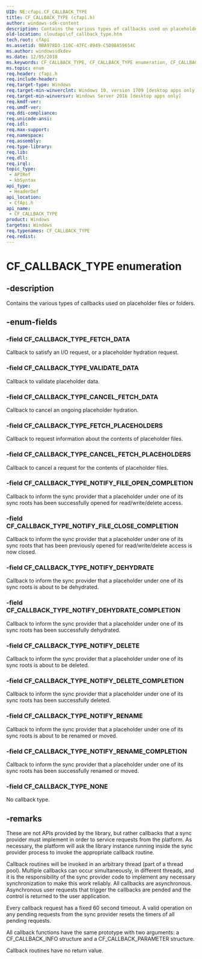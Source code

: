 ```yaml
---
UID: NE:cfapi.CF_CALLBACK_TYPE
title: CF_CALLBACK_TYPE (cfapi.h)
author: windows-sdk-content
description: Contains the various types of callbacks used on placeholder files or folders.
old-location: cloudapi\cf_callback_type.htm
tech.root: cfApi
ms.assetid: 0BA978D3-110C-47FC-8949-C5D98A59654C
ms.author: windowssdkdev
ms.date: 12/05/2018
ms.keywords: CF_CALLBACK_TYPE, CF_CALLBACK_TYPE enumeration, CF_CALLBACK_TYPE_CANCEL_FETCH_DATA, CF_CALLBACK_TYPE_CANCEL_FETCH_PLACEHOLDERS, CF_CALLBACK_TYPE_FETCH_DATA, CF_CALLBACK_TYPE_FETCH_PLACEHOLDERS, CF_CALLBACK_TYPE_NONE, CF_CALLBACK_TYPE_NOTIFY_DEHYDRATE, CF_CALLBACK_TYPE_NOTIFY_DEHYDRATE_COMPLETION, CF_CALLBACK_TYPE_NOTIFY_DELETE, CF_CALLBACK_TYPE_NOTIFY_DELETE_COMPLETION, CF_CALLBACK_TYPE_NOTIFY_FILE_CLOSE_COMPLETION, CF_CALLBACK_TYPE_NOTIFY_FILE_OPEN_COMPLETION, CF_CALLBACK_TYPE_NOTIFY_RENAME, CF_CALLBACK_TYPE_NOTIFY_RENAME_COMPLETION, CF_CALLBACK_TYPE_VALIDATE_DATA, cfapi/CF_CALLBACK_TYPE, cfapi/CF_CALLBACK_TYPE_CANCEL_FETCH_DATA, cfapi/CF_CALLBACK_TYPE_CANCEL_FETCH_PLACEHOLDERS, cfapi/CF_CALLBACK_TYPE_FETCH_DATA, cfapi/CF_CALLBACK_TYPE_FETCH_PLACEHOLDERS, cfapi/CF_CALLBACK_TYPE_NONE, cfapi/CF_CALLBACK_TYPE_NOTIFY_DEHYDRATE, cfapi/CF_CALLBACK_TYPE_NOTIFY_DEHYDRATE_COMPLETION, cfapi/CF_CALLBACK_TYPE_NOTIFY_DELETE, cfapi/CF_CALLBACK_TYPE_NOTIFY_DELETE_COMPLETION, cfapi/CF_CALLBACK_TYPE_NOTIFY_FILE_CLOSE_COMPLETION, cfapi/CF_CALLBACK_TYPE_NOTIFY_FILE_OPEN_COMPLETION, cfapi/CF_CALLBACK_TYPE_NOTIFY_RENAME, cfapi/CF_CALLBACK_TYPE_NOTIFY_RENAME_COMPLETION, cfapi/CF_CALLBACK_TYPE_VALIDATE_DATA, cloudApi.cf_callback_type
ms.topic: enum
req.header: cfapi.h
req.include-header: 
req.target-type: Windows
req.target-min-winverclnt: Windows 10, version 1709 [desktop apps only]
req.target-min-winversvr: Windows Server 2016 [desktop apps only]
req.kmdf-ver: 
req.umdf-ver: 
req.ddi-compliance: 
req.unicode-ansi: 
req.idl: 
req.max-support: 
req.namespace: 
req.assembly: 
req.type-library: 
req.lib: 
req.dll: 
req.irql: 
topic_type:
 - APIRef
 - kbSyntax
api_type:
 - HeaderDef
api_location:
 - CfApi.h
api_name:
 - CF_CALLBACK_TYPE
product: Windows
targetos: Windows
req.typenames: CF_CALLBACK_TYPE
req.redist: 
---
```


# CF_CALLBACK_TYPE enumeration


## -description


Contains the various types of callbacks used on placeholder files or folders.


## -enum-fields




### -field CF_CALLBACK_TYPE_FETCH_DATA

Callback to satisfy an I/O request, or a placeholder hydration request.


### -field CF_CALLBACK_TYPE_VALIDATE_DATA

Callback to validate placeholder data.


### -field CF_CALLBACK_TYPE_CANCEL_FETCH_DATA

Callback to cancel an ongoing placeholder hydration.


### -field CF_CALLBACK_TYPE_FETCH_PLACEHOLDERS

Callback to request information about the contents of placeholder files.


### -field CF_CALLBACK_TYPE_CANCEL_FETCH_PLACEHOLDERS

Callback to cancel a request for the contents of placeholder files.


### -field CF_CALLBACK_TYPE_NOTIFY_FILE_OPEN_COMPLETION

Callback to inform the sync provider that a placeholder under one of its sync roots has been successfully opened for read/write/delete access.


### -field CF_CALLBACK_TYPE_NOTIFY_FILE_CLOSE_COMPLETION

Callback to inform the sync provider that a placeholder under one of its sync roots that has been previously opened for read/write/delete access is now closed.


### -field CF_CALLBACK_TYPE_NOTIFY_DEHYDRATE

Callback to inform the sync provider that a placeholder under one of its sync roots is about to be dehydrated.


### -field CF_CALLBACK_TYPE_NOTIFY_DEHYDRATE_COMPLETION

Callback to inform the sync provider that a placeholder under one of its sync roots has been successfully dehydrated.


### -field CF_CALLBACK_TYPE_NOTIFY_DELETE

Callback  to inform the sync provider that a placeholder under one of its sync roots is about to be deleted.


### -field CF_CALLBACK_TYPE_NOTIFY_DELETE_COMPLETION

Callback to inform the sync provider that a placeholder under one of its sync roots has been successfully deleted.


### -field CF_CALLBACK_TYPE_NOTIFY_RENAME

Callback to inform the sync provider that a placeholder under one of its sync roots is about to be renamed or moved.


### -field CF_CALLBACK_TYPE_NOTIFY_RENAME_COMPLETION

Callback to inform the sync provider that a placeholder under one of its sync roots has been successfully renamed or moved.


### -field CF_CALLBACK_TYPE_NONE

No callback type.


## -remarks



These are not APIs provided by the library, but rather callbacks that a sync provider must implement in order to service requests from the platform.  As necessary, the platform will ask the library instance running inside the sync provider process to invoke the appropriate callback routine.


Callback routines will be invoked in an arbitrary thread (part of a thread pool).  Multiple callbacks can occur simultaneously, in different threads, and it is the responsibility of the sync provider code to implement any necessary synchronization to make this work reliably. All callbacks are asynchronous. Asynchronous user requests that trigger the callbacks are pended and the control is returned to the user application.


Every callback request has a fixed 60 second timeout. A valid operation on any pending requests from the sync provider resets the timers of all pending requests.


All callback functions have the same prototype with two arguments: a CF_CALLBACK_INFO structure and a CF_CALLBACK_PARAMETER structure.


Callback routines have no return value.




